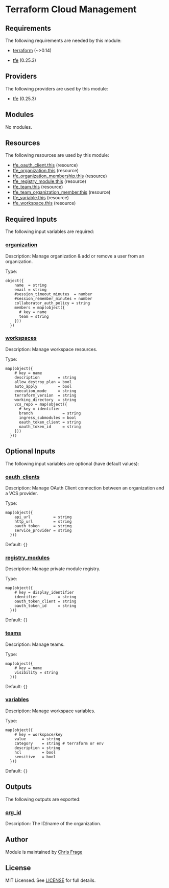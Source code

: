 # Terraform Cloud Management

<!-- TF_DOCS_BEGIN -->
## Requirements

The following requirements are needed by this module:

- <a name="requirement_terraform"></a> [terraform](#requirement_terraform) (~>0.14)

- <a name="requirement_tfe"></a> [tfe](#requirement_tfe) (0.25.3)

## Providers

The following providers are used by this module:

- <a name="provider_tfe"></a> [tfe](#provider_tfe) (0.25.3)

## Modules

No modules.

## Resources

The following resources are used by this module:

- [tfe_oauth_client.this](https://registry.terraform.io/providers/hashicorp/tfe/0.25.3/docs/resources/oauth_client) (resource)
- [tfe_organization.this](https://registry.terraform.io/providers/hashicorp/tfe/0.25.3/docs/resources/organization) (resource)
- [tfe_organization_membership.this](https://registry.terraform.io/providers/hashicorp/tfe/0.25.3/docs/resources/organization_membership) (resource)
- [tfe_registry_module.this](https://registry.terraform.io/providers/hashicorp/tfe/0.25.3/docs/resources/registry_module) (resource)
- [tfe_team.this](https://registry.terraform.io/providers/hashicorp/tfe/0.25.3/docs/resources/team) (resource)
- [tfe_team_organization_member.this](https://registry.terraform.io/providers/hashicorp/tfe/0.25.3/docs/resources/team_organization_member) (resource)
- [tfe_variable.this](https://registry.terraform.io/providers/hashicorp/tfe/0.25.3/docs/resources/variable) (resource)
- [tfe_workspace.this](https://registry.terraform.io/providers/hashicorp/tfe/0.25.3/docs/resources/workspace) (resource)

## Required Inputs

The following input variables are required:

### <a name="input_organization"></a> [organization](#input_organization)

Description: Manage organization & add or remove a user from an organization.

Type:

```hcl
object({
    name  = string
    email = string
    #session_timeout_minutes  = number
    #session_remember_minutes = number
    collaborator_auth_policy = string
    members = map(object({
      # key = name
      team = string
    }))
  })
```

### <a name="input_workspaces"></a> [workspaces](#input_workspaces)

Description: Manage workspace resources.

Type:

```hcl
map(object({
    # key = name
    description        = string
    allow_destroy_plan = bool
    auto_apply         = bool
    execution_mode     = string
    terraform_version  = string
    working_directory  = string
    vcs_repo = map(object({
      # key = identifier
      branch             = string
      ingress_submodules = bool
      oauth_token_client = string
      oauth_token_id     = string
    }))
  }))
```

## Optional Inputs

The following input variables are optional (have default values):

### <a name="input_oauth_clients"></a> [oauth_clients](#input_oauth_clients)

Description: Manage OAuth Client connection between an organization and a VCS provider.

Type:

```hcl
map(object({
    api_url          = string
    http_url         = string
    oauth_token      = string
    service_provider = string
  }))
```

Default: `{}`

### <a name="input_registry_modules"></a> [registry_modules](#input_registry_modules)

Description: Manage private module registry.

Type:

```hcl
map(object({
    # key = display_identifier
    identifier         = string
    oauth_token_client = string
    oauth_token_id     = string
  }))
```

Default: `{}`

### <a name="input_teams"></a> [teams](#input_teams)

Description: Manage teams.

Type:

```hcl
map(object({
    # key = name
    visibility = string
  }))
```

Default: `{}`

### <a name="input_variables"></a> [variables](#input_variables)

Description: Manage workspace variables.

Type:

```hcl
map(object({
    # key = workspace/key
    value       = string
    category    = string # terraform or env
    description = string
    hcl         = bool
    sensitive   = bool
  }))
```

Default: `{}`

## Outputs

The following outputs are exported:

### <a name="output_org_id"></a> [org_id](#output_org_id)

Description: The ID/name of the organization.
<!-- TF_DOCS_END -->

## Author

Module is maintained by [Chris Frage](https://github.com/sh0shin)

## License

MIT Licensed. See [LICENSE](LICENSE.txt) for full details.
